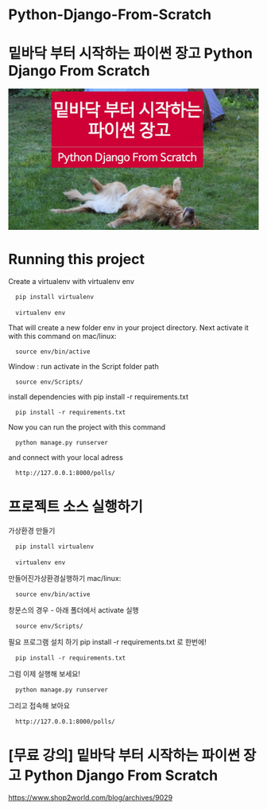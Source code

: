 # Python-Django-From-Scratch

# 밑바닥 부터 시작하는 파이썬 장고 Python Django From Scratch


![alt text](https://raw.githubusercontent.com/shop2world/Python-Django-From-Scratch/master/logopythondjango2.jpg)



# Running this project


Create a virtualenv with virtualenv env 


      pip install virtualenv

      virtualenv env

That will create a new folder env in your project directory. Next activate it with this command on mac/linux:

      source env/bin/active

Window : run activate in the Script folder path

      source env/Scripts/


install dependencies with pip install -r requirements.txt

      pip install -r requirements.txt



Now you can run the project with this command


      python manage.py runserver

and connect with your local adress

      http://127.0.0.1:8000/polls/




# 프로젝트 소스 실행하기


가상환경 만들기


      pip install virtualenv

      virtualenv env

만들어진가상환경실행하기 mac/linux:

      source env/bin/active

창문스의 경우 - 아래 폴더에서 activate 실행

      source env/Scripts/


필요 프로그램 설치 하기 pip install -r requirements.txt 로 한번에!

      pip install -r requirements.txt



그럼 이제 실행해 보세요!

      python manage.py runserver

그리고 접속해 보아요

      http://127.0.0.1:8000/polls/



# [무료 강의] 밑바닥 부터 시작하는 파이썬 장고 Python Django From Scratch
https://www.shop2world.com/blog/archives/9029

